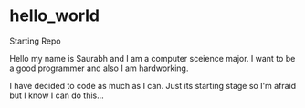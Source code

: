 # hello_world
Starting Repo

Hello my name is Saurabh and I am a computer sceience major.
I want to be a good programmer and also I am hardworking.

I have decided to code as much as I can. Just its starting stage so I'm afraid but I know I can do this...
